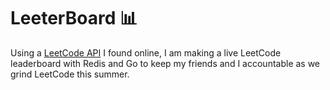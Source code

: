 # LeeterBoard 📊
Using a [LeetCode API](https://github.com/alfaarghya/alfa-leetcode-api) I found online, I am making a live LeetCode leaderboard
with Redis and Go to keep my friends and I accountable as we grind LeetCode this summer.
